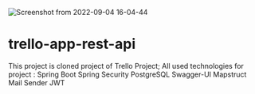 ![Screenshot from 2022-09-04 16-04-44](https://user-images.githubusercontent.com/88931820/188310125-e2e3dadf-cf72-4bc4-93e3-c7fb0383f067.png)
# trello-app-rest-api
This project is cloned project of Trello Project;
All used technologies for project :
Spring Boot
Spring Security
PostgreSQL
Swagger-UI
Mapstruct
Mail Sender
JWT
